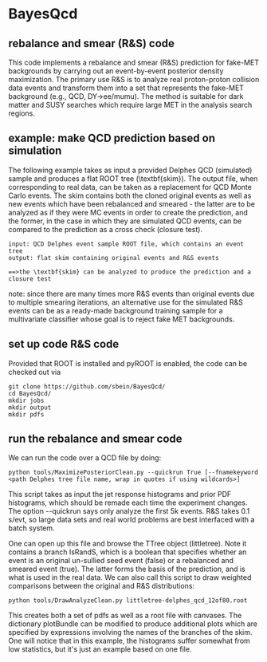 # BayesQcd

## rebalance and smear (R&S) code
This code implements a rebalance and smear (R&S) prediction for fake-MET backgrounds by carrying out an event-by-event posterior density maximization. The primary use R&S is to analyze real proton-proton collision data events and transform them into a set that represents the fake-MET background (e.g., QCD, DY->ee/mumu). The method is suitable for dark matter and SUSY searches which require large MET in the analysis search regions.  

## example: make QCD prediction based on simulation
The following example takes as input a provided Delphes QCD (simulated) sample and produces a flat ROOT tree (\textbf{skim}). The output file, when corresponding to real data, can be taken as a replacement for QCD Monte Carlo events. The skim contains both the cloned original events as well as new events which have been rebalanced and smeared - the latter are to be analyzed as if they were MC events in order to create the prediction, and the former, in the case in which they are simulated QCD events, can be compared to the prediction as a cross check (closure test). 

```
input: QCD Delphes event sample ROOT file, which contains an event tree
output: flat skim containing original events and R&S events

==>the \textbf{skim} can be analyzed to produce the prediction and a closure test
```

note: since there are many times more R&S events than original events due to multiple smearing iterations, an alternative use for the simulated R&S events can be as a ready-made background training sample for a multivariate classifier whose goal is to reject fake MET backgrounds. 


## set up code R&S code

Provided that ROOT is installed and pyROOT is enabled, the code can be checked out via

```
git clone https://github.com/sbein/BayesQcd/
cd BayesQcd/
mkdir jobs
mkdir output
mkdir pdfs
```

## run the rebalance and smear code
We can run the code over a QCD file by doing: 

```
python tools/MaximizePosteriorClean.py --quickrun True [--fnamekeyword <path Delphes tree file name, wrap in quotes if using wildcards>]
```

This script takes as input the jet response histograms and prior PDF histograms, which should be remade each time the experiment changes. 
 The option --quickrun says only analyze the first 5k events. R&S takes 0.1 s/evt, so large data sets and real world problems are best interfaced with a batch system. 

One can open up this file and browse the TTree object (littletree). Note it contains a branch IsRandS, which is a boolean that specifies whether an event is an original un-sullied seed event (false) or a rebalanced and smeared event (true). The latter forms the basis of the prediction, and is what is used in the real data. We can also call this script to draw weighted comparisons between the original and R&S distributions:
```
python tools/DrawAnalyzeClean.py littletree-delphes_qcd_12of80.root
```

This creates both a set of pdfs as well as a root file with canvases. The dictionary plotBundle can be modified to produce additional plots which are specified by expressions involving the names of the branches of the skim. One will notice that in this example, the histograms  suffer somewhat from low statistics, but it's just an example based on one file. 

